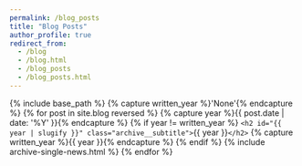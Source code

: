 ```yaml
---
permalink: /blog_posts
title: "Blog Posts"
author_profile: true
redirect_from: 
  - /blog
  - /blog.html
  - /blog_posts
  - /blog_posts.html
---
```

{% include base_path %}
{% capture written_year %}'None'{% endcapture %}
{% for post in site.blog reversed %}
  {% capture year %}{{ post.date | date: '%Y' }}{% endcapture %}
  {% if year != written_year %}
    `<h2 id="{{ year | slugify }}" class="archive__subtitle">`{{ year }}`</h2>`
    {% capture written_year %}{{ year }}{% endcapture %}
  {% endif %}
  {% include archive-single-news.html %}
{% endfor %}
